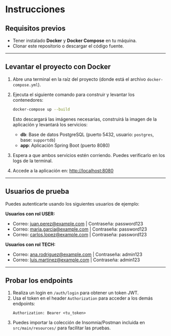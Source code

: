 # Instrucciones

## Requisitos previos

- Tener instalado **Docker** y **Docker Compose** en tu máquina.
- Clonar este repositorio o descargar el código fuente.

---

## Levantar el proyecto con Docker

1. Abre una terminal en la raíz del proyecto (donde está el archivo `docker-compose.yml`).
2. Ejecuta el siguiente comando para construir y levantar los contenedores:
   ```sh
   docker-compose up --build
   ```
   Esto descargará las imágenes necesarias, construirá la imagen de la aplicación y levantará los servicios:
   - **db**: Base de datos PostgreSQL (puerto 5432, usuario: `postgres`, base: `supportdb`)
   - **app**: Aplicación Spring Boot (puerto 8080)

3. Espera a que ambos servicios estén corriendo. Puedes verificarlo en los logs de la terminal.
4. Accede a la aplicación en: [http://localhost:8080](http://localhost:8080)

---

## Usuarios de prueba

Puedes autenticarte usando los siguientes usuarios de ejemplo:

**Usuarios con rol USER:**
- Correo: juan.perez@example.com | Contraseña: password123
- Correo: maria.garcia@example.com | Contraseña: password123
- Correo: carlos.lopez@example.com | Contraseña: password123

**Usuarios con rol TECH:**
- Correo: ana.rodriguez@example.com | Contraseña: admin123
- Correo: luis.martinez@example.com | Contraseña: admin123

---

## Probar los endpoints

1. Realiza un login en `/auth/login` para obtener un token JWT.
2. Usa el token en el header `Authorization` para acceder a los demás endpoints:
   ```
   Authorization: Bearer <tu_token>
   ```
3. Puedes importar la colección de Insomnia/Postman incluida en `src/main/resources/` para facilitar las pruebas.

